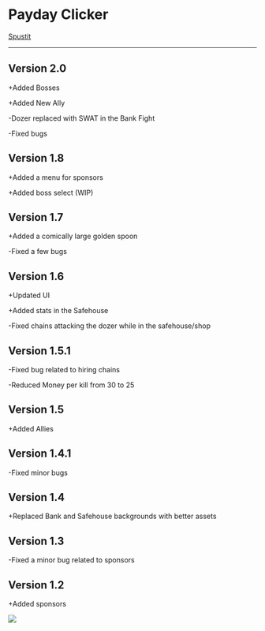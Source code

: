 # Payday Clicker
[Spustit](https://mcbeefyvevo.github.io/Payday-Clicker/)

------------------------------------------------------
<h2>Version 2.0</h2>
<p>+Added Bosses</p>
<p>+Added New Ally</p>
<p>-Dozer replaced with SWAT in the Bank Fight</p>
<p>-Fixed bugs</p>

<h2>Version 1.8</h2>
<p>+Added a menu for sponsors</p>
<p>+Added boss select (WIP)</p>

<h2>Version 1.7</h2>
<p>+Added a comically large golden spoon</p>
<p>-Fixed a few bugs</p>

<h2>Version 1.6</h2>
<p>+Updated UI</p>
<p>+Added stats in the Safehouse</p>
<p>-Fixed chains attacking the dozer while in the safehouse/shop</p>

<h2>Version 1.5.1</h2>
<p>-Fixed bug related to hiring chains</p>
<p>-Reduced Money per kill from 30 to 25</p>

<h2>Version 1.5</h2>
<p>+Added Allies</p>

<h2>Version 1.4.1</h2>
<p>-Fixed minor bugs</p>

<h2>Version 1.4</h2>
<p>+Replaced Bank and Safehouse backgrounds with better assets</p>

<h2>Version 1.3</h2>
<p>-Fixed a minor bug related to sponsors</p>

<h2>Version 1.2</h2>
<p>+Added sponsors</p>


![](https://media.tenor.com/4Lz2QTfgjzgAAAAd/among-us-payday.gif)
